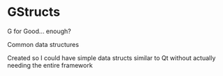 # GStructs
G for Good... enough?

Common data structures

Created so I could have simple data structs similar to Qt without actually needing the entire framework
